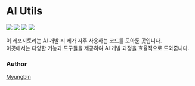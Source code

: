# AI Utils
<img src="https://img.shields.io/badge/Python-3776AB?style=for-the-badge&logo=Python&logoColor=white">
<img src="https://img.shields.io/badge/Pytorch-EE4C2C?style=for-the-badge&logo=Pytorch&logoColor=white">
<img src="https://img.shields.io/badge/tensorflow-FF6F00?style=for-the-badge&logo=tensorflow&logoColor=white">
<img src="https://img.shields.io/badge/scikit--learn-F7931E?style=for-the-badge&logo=scikitlearn&logoColor=white">  

이 레포지토리는 AI 개발 시 제가 자주 사용하는 코드를 모아둔 곳입니다.  
이곳에서는 다양한 기능과 도구들을 제공하여 AI 개발 과정을 효율적으로 도와줍니다.  


### Author
[Myungbin](https://github.com/Myungbin)